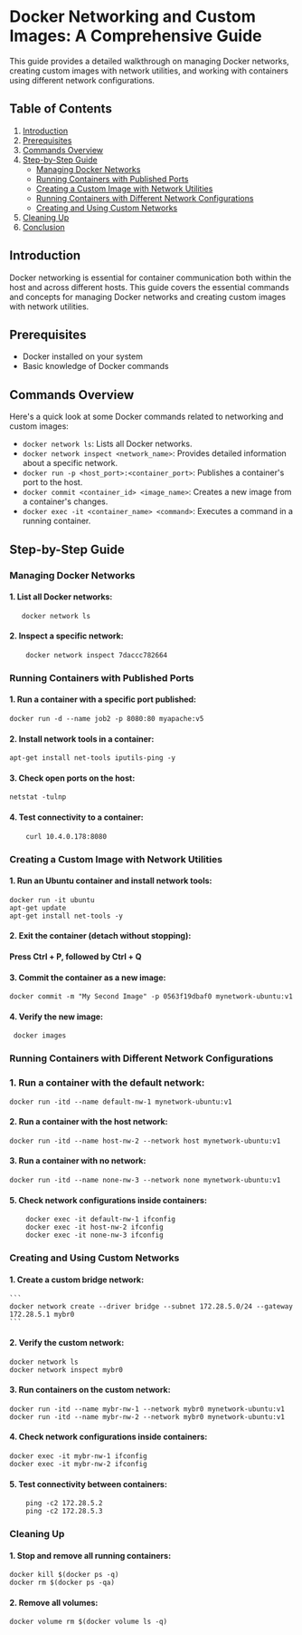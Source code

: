 # Docker Networking and Custom Images: A Comprehensive Guide

This guide provides a detailed walkthrough on managing Docker networks, creating custom images with network utilities, and working with containers using different network configurations.

## Table of Contents

1. [Introduction](#introduction)
2. [Prerequisites](#prerequisites)
3. [Commands Overview](#commands-overview)
4. [Step-by-Step Guide](#step-by-step-guide)
   - [Managing Docker Networks](#managing-docker-networks)
   - [Running Containers with Published Ports](#running-containers-with-published-ports)
   - [Creating a Custom Image with Network Utilities](#creating-a-custom-image-with-network-utilities)
   - [Running Containers with Different Network Configurations](#running-containers-with-different-network-configurations)
   - [Creating and Using Custom Networks](#creating-and-using-custom-networks)
5. [Cleaning Up](#cleaning-up)
6. [Conclusion](#conclusion)

## Introduction

Docker networking is essential for container communication both within the host and across different hosts. This guide covers the essential commands and concepts for managing Docker networks and creating custom images with network utilities.

## Prerequisites

- Docker installed on your system
- Basic knowledge of Docker commands

## Commands Overview

Here's a quick look at some Docker commands related to networking and custom images:

- `docker network ls`: Lists all Docker networks.
- `docker network inspect <network_name>`: Provides detailed information about a specific network.
- `docker run -p <host_port>:<container_port>`: Publishes a container's port to the host.
- `docker commit <container_id> <image_name>`: Creates a new image from a container's changes.
- `docker exec -it <container_name> <command>`: Executes a command in a running container.

## Step-by-Step Guide

### Managing Docker Networks

#### 1. List all Docker networks:
```
   docker network ls
  ```

#### 2. Inspect a specific network:
```
    docker network inspect 7daccc782664
```
### Running Containers with Published Ports
#### 1. Run a container with a specific port published:
  
```
docker run -d --name job2 -p 8080:80 myapache:v5
```
#### 2. Install network tools in a container:

```
apt-get install net-tools iputils-ping -y
```
#### 3. Check open ports on the host:
```
netstat -tulnp
```
#### 4. Test connectivity to a container:
```
    curl 10.4.0.178:8080
```
### Creating a Custom Image with Network Utilities

#### 1. Run an Ubuntu container and install network tools:
```
docker run -it ubuntu
apt-get update
apt-get install net-tools -y
```

#### 2. Exit the container (detach without stopping):

#### Press Ctrl + P, followed by Ctrl + Q

#### 3. Commit the container as a new image:
```
docker commit -m "My Second Image" -p 0563f19dbaf0 mynetwork-ubuntu:v1
```

#### 4. Verify the new image:
```
 docker images
```

### Running Containers with Different Network Configurations

### 1. Run a container with the default network:
```
docker run -itd --name default-nw-1 mynetwork-ubuntu:v1
```
#### 2. Run a container with the host network:

```
docker run -itd --name host-nw-2 --network host mynetwork-ubuntu:v1
```

#### 3. Run a container with no network:
```
docker run -itd --name none-nw-3 --network none mynetwork-ubuntu:v1
```

#### 5. Check network configurations inside containers:
```
    docker exec -it default-nw-1 ifconfig
    docker exec -it host-nw-2 ifconfig
    docker exec -it none-nw-3 ifconfig
```

### Creating and Using Custom Networks
#### 1. Create a custom bridge network:
    ```
    docker network create --driver bridge --subnet 172.28.5.0/24 --gateway 172.28.5.1 mybr0
    ```
#### 2. Verify the custom network:

```
docker network ls
docker network inspect mybr0
```
#### 3. Run containers on the custom network:
```
docker run -itd --name mybr-nw-1 --network mybr0 mynetwork-ubuntu:v1
docker run -itd --name mybr-nw-2 --network mybr0 mynetwork-ubuntu:v1
```
#### 4. Check network configurations inside containers:

```
docker exec -it mybr-nw-1 ifconfig
docker exec -it mybr-nw-2 ifconfig
```

#### 5. Test connectivity between containers:
```
    ping -c2 172.28.5.2
    ping -c2 172.28.5.3
```
### Cleaning Up

#### 1. Stop and remove all running containers:

```
docker kill $(docker ps -q)
docker rm $(docker ps -qa)
```

#### 2. Remove all volumes:
```
docker volume rm $(docker volume ls -q)
```

